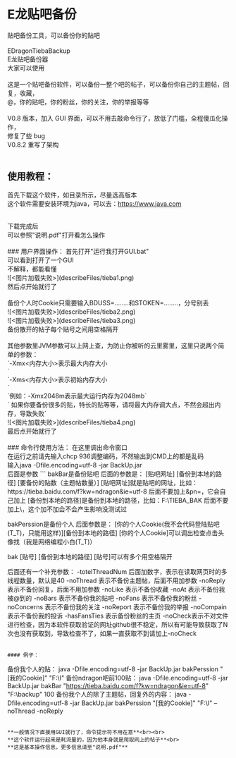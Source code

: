 # E龙贴吧备份
贴吧备份工具，可以备份你的贴吧<br>
<br>
EDragonTiebaBackup<br>
E龙贴吧备份器<br>
大家可以使用<br>
<br>
这是一个贴吧备份软件，可以备份一整个吧的帖子，可以备份你自己的主题帖，回复，收藏，<br>
@，你的贴吧，你的粉丝，你的关注，你的举报等等<br>
<br>
V0.8 版本，加入 GUI 界面，可以不用去敲命令行了，放低了门槛，全程傻瓜化操作，<br>
修复了些 bug<br>
V0.8.2 重写了架构<br>
<br>
## 使用教程：
首先下载这个软件，如目录所示，尽量选高版本<br>
这个软件需要安装环境为java，可以去：https://www.java.com<br>

<br>
下载完成后<br>
可以参照"说明.pdf"打开看怎么操作<br>
<br>
### 用户界面操作：
首先打开"运行我打开GUI.bat"<br>
可以看到打开了一个GUI<br>
不解释，都能看懂<br>
![<图片加载失败>](describeFiles/tieba1.png)<br>
然后点开始就行了<br>
<br>
备份个人时Cookie只需要输入BDUSS=……..和STOKEN=……..，分号别丢<br>
![<图片加载失败>](describeFiles/tieba2.png)<br>
![<图片加载失败>](describeFiles/tieba3.png)<br>
备份散开的帖子每个贴号之间用空格隔开<br>
<br>
其他参数里JVM参数可以上网上查，为防止你被听的云里雾里，这里只说两个简单的参数：<br>
		`-Xmx<内存大小>表示最大内存大小<br>`<br>
		`-Xms<内存大小>表示初始内存大小<br>`<br>
		`例如：-Xmx2048m表示最大运行内存为2048mb`<br>
		` 如果你要备份很多的贴，特长的贴等等，请将最大内存调大点，不然会超出内存，导致失败`<br>
![<图片加载失败>](describeFiles/tieba4.png)<br>
最后点开始就行了<br>
<br>
### 命令行使用方法：
在这里调出命令窗口<br>
在运行之前请先输入chcp 936调整编码，不然输出到CMD上的都是乱码<br>
输入java -Dfile.encoding=utf-8 -jar BackUp.jar<br>
后面是参数
```
bakBar是备份贴吧
后面的参数是：
	[贴吧网址] [备份到本地的路径] [要备份的贴数（主题帖数量）]
		[贴吧网址]就是贴吧的网址，比如：https://tieba.baidu.com/f?kw=ndragon&ie=utf-8
			后面不要加上&pn=，它会自己加上
		[备份到本地的路径]是备份到本地的路径，比如：F:\TIEBA_BAK
			后面不要加上\，这个加不加会不会产生影响没测试过


bakPerssion是备份个人
后面参数是：
	[你的个人Cookie(我不会代码登陆贴吧(T_T)，只能用这样)][备份到本地的路径]
		[你的个人Cookie]可以调出检查点击头像找（我是网络编程小白(T_T)）



bak
	[贴号] [备份到本地的路径]
		[贴号]可以有多个用空格隔开



后面还有一个补充参数：
		-totelThreadNum 后面加数字，表示在读取网页时的多线程数量，默认是40
		-noThread 表示不备份主题帖，后面不用加参数
		-noReply 表示不备份回复，后面不用加参数
		-noLike 表示不备份收藏
		-noAt 表示不备份我被@到的
		-noBars 表示不备份我的贴吧
		-noFans 表示不备份我的粉丝
		-noConcerns 表示不备份我的关注
		-noReport 表示不备份我的举报
		-noCompain 表示不备份我的投诉
		-hasFansTies 表示备份粉丝的主页
		-noCheck表示不对文件进行检查，因为本软件获取验证的网址github很不稳定，所以有可能导致获取了N次也没有获取到，导致检查不了，如果一直获取不到请加上-noCheck
```

#### 例子：
```
   备份我个人的贴：
       java -Dfile.encoding=utf-8 -jar BackUp.jar bakPerssion "[我的Cookie]" "F:\I"
   备份ndragon吧前100贴：
       java -Dfile.encoding=utf-8 -jar BackUp.jar bakBar "https://tieba.baidu.com/f?kw=ndragon&ie=utf-8" "F:\backup" 100
   备份我个人的除了主题帖，回复外的内容：
       java -Dfile.encoding=utf-8 -jar BackUp.jar bakPerssion "[我的Cookie]" "F:\I" –noThread -noReply
```

**一般情况下直接用GUI就行了，命令提示符不用在意**<br><br>
**这个软件运行起来是耗流量的，因为他本身就是爬取网上的帖子**<br>
**这是基本操作信息，更多信息请至"说明.pdf"**

